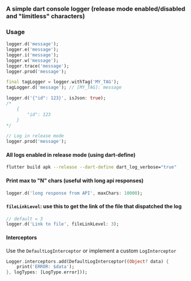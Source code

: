 ### A simple dart console logger (release mode enabled/disabled and "limitless" characters)
  
### Usage
```dart
logger.d('message');
logger.e('message');
logger.i('message');
logger.w('message');
logger.trace('message');
logger.prod('message');
```

```dart
final tagLogger = logger.withTag('MY_TAG');
tagLogger.d('message'); // [MY_TAG]: message
```

```dart
logger.d('{"id": 123}', isJson: true); 
/*
    {
        "id": 123 
    }
*/
```

```dart
// Log in release mode
logger.prod('message');
```

#### All logs enabled in release mode (using dart-define)
```bash
flutter build apk --release --dart-define dart_log_verbose="true"
```

#### Print max to "N" chars (useful with long api responses)
```dart
logger.d('long response from API', maxChars: 10000);
```

#### `fileLinkLevel`: use this to get the link of the file that dispatched the log
```dart
// default = 3
logger.d('Link to file', fileLinkLevel: 3);
```

#### Interceptors 
Use the `DefaultLogInterceptor` or implement a custom `LogInterceptor`

```dart
Logger.interceptors.add(DefaultLogInterceptor((Object? data) {
    print('ERROR: $data');
}, logTypes: [LogType.error]));
```
